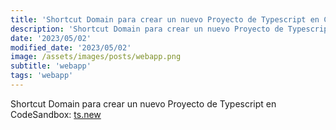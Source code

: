 ```yaml
---
title: 'Shortcut Domain para crear un nuevo Proyecto de Typescript en CodeSandbox'
description: 'Shortcut Domain para crear un nuevo Proyecto de Typescript en CodeSandbox.'
date: '2023/05/02'
modified_date: '2023/05/02'
image: /assets/images/posts/webapp.png
subtitle: 'webapp'
tags: 'webapp'
---
```


Shortcut Domain para crear un nuevo Proyecto de Typescript en CodeSandbox: [ts.new](https://ts.new/)
